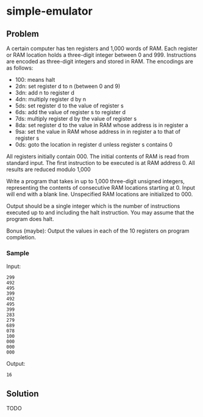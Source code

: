 # simple-emulator

## Problem

A certain computer has ten registers and 1,000 words of RAM. Each register or RAM location holds a three-digit integer between 0 and 999. Instructions are encoded as three-digit integers and stored in RAM. The encodings are as follows:

- 100: means halt
- 2dn: set register d to n (between 0 and 9)
- 3dn: add n to register d
- 4dn: multiply register d by n
- 5ds: set register d to the value of register s
- 6ds: add the value of register s to register d
- 7ds: multiply register d by the value of register s
- 8da: set register d to the value in RAM whose address is in register a
- 9sa: set the value in RAM whose address in in register a to that of register s
- 0ds: goto the location in register d unless register s contains 0

All registers initially contain 000. The initial contents of RAM is read from standard input. The first instruction to be executed is at RAM address 0. All results are reduced modulo 1,000

Write a program that takes in up to 1,000 three-digit unsigned integers, representing the contents of consecutive RAM locations starting at 0. Input will end with a blank line. Unspecified RAM locations are initialized to 000.

Output should be a single integer which is the number of instructions executed up to and including the halt instruction. You may assume that the program does halt.

Bonus (maybe): Output the values in each of the 10 registers on program completion.

### Sample

Input:

```
299
492
495
399
492
495
399
283
279
689
078
100
000
000
000
```
 
Output:

```
16
```

## Solution

TODO
